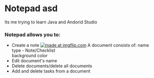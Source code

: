 # Notepad asd
Its me trying to learn Java and Andorid Studio

### Notepad allows you to:
* Create a note
<a href="https://imgflip.com/gif/3elvvz"><img src="https://i.imgflip.com/3elvvz.gif" title="made at imgflip.com"/></a>
A document consists of:
   name  
   type - Note/Checklist  
   background color    
* Edit document's name
* Delete documents/delete all documents
* Add and delete tasks from a document
